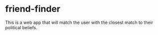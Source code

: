 # friend-finder

This is a web app that will match the user with the closest match to their political beliefs.

